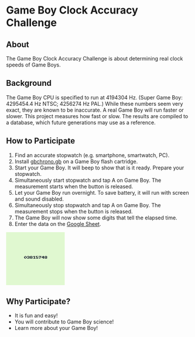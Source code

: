 # Game Boy Clock Accuracy Challenge

## About

The Game Boy Clock Accuracy Challenge is about determining real clock speeds of Game Boys.

## Background

The Game Boy CPU is specified to run at 4194304 Hz.
(Super Game Boy: 4295454.4 Hz NTSC; 4256274 Hz PAL.)
While these numbers seem very exact, they are known to be inaccurate.
A real Game Boy will run faster or slower.
This project measures how fast or slow.
The results are compiled to a database, which future generations may use as a reference.

## How to Participate
 
 1. Find an accurate stopwatch (e.g. smartphone, smartwatch, PC).
 2. Install [gbchrono.gb](https://github.com/jkotlinski/gbchrono/releases/) on a Game Boy flash cartridge.
 3. Start your Game Boy. It will beep to show that is it ready. Prepare your stopwatch.
 4. Simultaneously start stopwatch and tap A on Game Boy. The measurement starts when the button is released.
 5. Let your Game Boy run overnight. To save battery, it will run with screen and sound disabled.
 6. Simultaneously stop stopwatch and tap A on Game Boy. The measurement stops when the button is released.
 7. The Game Boy will now show some digits that tell the elapsed time.
 8. Enter the data on the [Google Sheet](https://docs.google.com/spreadsheets/d/1nza1941CTqP_UokA6tJ0CmYZTZqpSBRJrvyjNqIoOt8/edit?usp=sharing).

 ![screenshot from step 7](screenshot.png)

## Why Participate?

 * It is fun and easy!
 * You will contribute to Game Boy science!
 * Learn more about your Game Boy!
